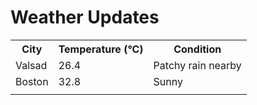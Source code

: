 # Weather Updates

<!-- WEATHER-UPDATE-START -->
<table><tr><th>City</th><th>Temperature (°C)</th><th>Condition</th></tr><tr><td>Valsad</td><td>26.4</td><td>Patchy rain nearby</td></tr><tr><td>Boston</td><td>32.8</td><td>Sunny</td></tr><tr><td></td><td></td><td></td></tr></table>
<!-- WEATHER-UPDATE-END -->
